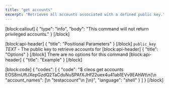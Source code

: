 ```yaml
---
title: "get accounts"
excerpt: "Retrieves all accounts associated with a defined public key."
---
```

[block:callout]
{
  "type": "info",
  "body": "This command will not return privileged accounts."
}
[/block]

[block:api-header]
{
  "title": "Positional Parameters"
}
[/block]
`public_key` _TEXT_  - The public key to retrieve accounts for
[block:api-header]
{
  "title": "Options"
}
[/block]
There are no options for this command 
[block:api-header]
{
  "title": "Example"
}
[/block]

[block:code]
{
  "codes": [
    {
      "code": "$ cleos get accounts EOS8mUftJXepGzdQ2TaCduNuSPAfXJHf22uex4u41ab1EVv9EAhWt\n{\n  \"account_names\": [\n    \"testaccount\"\n  ]\n}",
      "language": "shell"
    }
  ]
}
[/block]